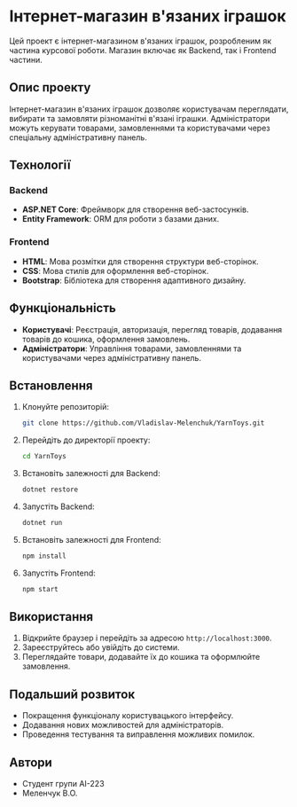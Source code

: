 # Інтернет-магазин в'язаних іграшок

Цей проект є інтернет-магазином в'язаних іграшок, розробленим як частина курсової роботи. Магазин включає як Backend, так і Frontend частини.

## Опис проекту

Інтернет-магазин в'язаних іграшок дозволяє користувачам переглядати, вибирати та замовляти різноманітні в'язані іграшки. Адміністратори можуть керувати товарами, замовленнями та користувачами через спеціальну адміністративну панель.

## Технології

### Backend

- **ASP.NET Core**: Фреймворк для створення веб-застосунків.
- **Entity Framework**: ORM для роботи з базами даних.

### Frontend

- **HTML**: Мова розмітки для створення структури веб-сторінок.
- **CSS**: Мова стилів для оформлення веб-сторінок.
- **Bootstrap**: Бібліотека для створення адаптивного дизайну.

## Функціональність

- **Користувачі**: Реєстрація, авторизація, перегляд товарів, додавання товарів до кошика, оформлення замовлень.
- **Адміністратори**: Управління товарами, замовленнями та користувачами через адміністративну панель.

## Встановлення

1. Клонуйте репозиторій:
    ```bash
    git clone https://github.com/Vladislav-Melenchuk/YarnToys.git
    ```

2. Перейдіть до директорії проекту:
    ```bash
    cd YarnToys
    ```

3. Встановіть залежності для Backend:
    ```bash
    dotnet restore
    ```

4. Запустіть Backend:
    ```bash
    dotnet run
    ```

5. Встановіть залежності для Frontend:
    ```bash
    npm install
    ```

6. Запустіть Frontend:
    ```bash
    npm start
    ```

## Використання

1. Відкрийте браузер і перейдіть за адресою `http://localhost:3000`.
2. Зареєструйтесь або увійдіть до системи.
3. Переглядайте товари, додавайте їх до кошика та оформлюйте замовлення.

## Подальший розвиток

- Покращення функціоналу користувацького інтерфейсу.
- Додавання нових можливостей для адміністраторів.
- Проведення тестування та виправлення можливих помилок.

## Автори

- Студент групи АІ-223
- Меленчук В.О.
